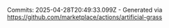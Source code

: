 Commits: 2025-04-28T20:49:33.099Z - Generated via https://github.com/marketplace/actions/artificial-grass
<br>
